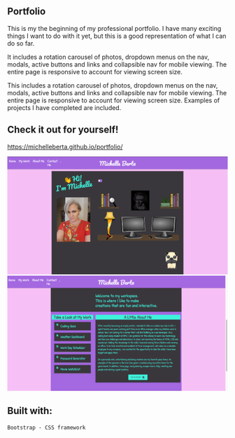 ## Portfolio

This is my the beginning of my professional portfolio. I have many exciting things I want to do with it yet, but this is a good representation of what I can do so far.

It includes a rotation carousel of photos, dropdown menus on the nav, modals, active buttons and links and collapsible nav for mobile viewing. The entire page is responsive to account for viewing screen size.

This includes a rotation carousel of photos, dropdown menus on the nav, modals, active buttons and links and collapsible nav for mobile viewing. The entire page is responsive to account for viewing screen size. Examples of projects I have completed are included.

## Check it out for yourself!

https://michelleberta.github.io/portfolio/

![portfolio](assets/images/portfolio-1.png)
![portfolio](assets/images/portfolio-2.png)

## Built with:

```
Bootstrap - CSS framework
```
